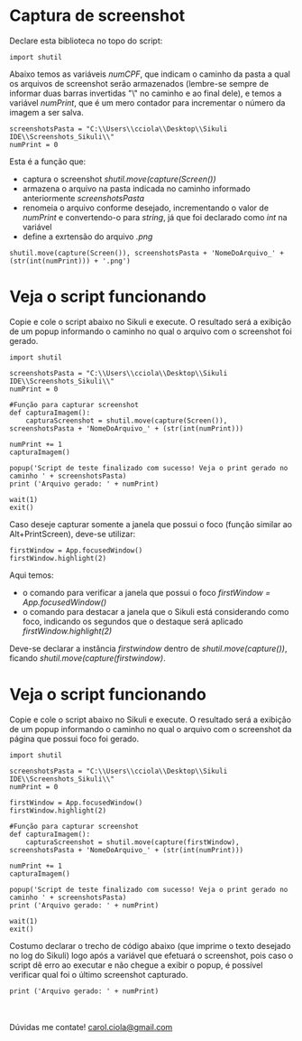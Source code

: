 # Captura de screenshot

Declare esta biblioteca no topo do script:
```
import shutil
```
Abaixo temos as variáveis <i>numCPF</i>, que indicam o caminho da pasta a qual os arquivos de screenshot serão armazenados (lembre-se sempre de informar duas barras invertidas "\\" no caminho e ao final dele), e temos a variável <i>numPrint</i>, que é um mero contador para incrementar o número da imagem a ser salva.
```
screenshotsPasta = "C:\\Users\\cciola\\Desktop\\Sikuli IDE\\Screenshots_Sikuli\\"
numPrint = 0
```
Esta é a função que:
- captura o screenshot <i>shutil.move(capture(Screen())</i>
- armazena o arquivo na pasta indicada no caminho informado anteriormente <i>screenshotsPasta</i>
- renomeia o arquivo conforme desejado, incrementando o valor de <i>numPrint</i> e convertendo-o para <i>string</i>, já que foi declarado como <i>int</i> na variável
- define a exrtensão do arquivo <i>.png</i>
```
shutil.move(capture(Screen()), screenshotsPasta + 'NomeDoArquivo_' + (str(int(numPrint))) + '.png')
```

# Veja o script funcionando

Copie e cole o script abaixo no Sikuli e execute. O resultado será a exibição de um popup informando o caminho no qual o arquivo com o screenshot foi gerado.
```
import shutil

screenshotsPasta = "C:\\Users\\cciola\\Desktop\\Sikuli IDE\\Screenshots_Sikuli\\"
numPrint = 0

#Função para capturar screenshot
def capturaImagem():                                                                                             
    capturaScreenshot = shutil.move(capture(Screen()), screenshotsPasta + 'NomeDoArquivo_' + (str(int(numPrint)))

numPrint += 1
capturaImagem()

popup('Script de teste finalizado com sucesso! Veja o print gerado no caminho ' + screenshotsPasta)
print ('Arquivo gerado: ' + numPrint)

wait(1)
exit()
```
Caso deseje capturar somente a janela que possui o foco (função similar ao Alt+PrintScreen), deve-se utilizar:
```
firstWindow = App.focusedWindow()
firstWindow.highlight(2)
```
Aqui temos:
- o comando para verificar a janela que possui o foco <i>firstWindow = App.focusedWindow()</i>
- o comando para destacar a janela que o Sikuli está considerando como foco, indicando os segundos que o destaque será aplicado <i>firstWindow.highlight(2)</i>

Deve-se declarar a instância <i>firstwindow</i> dentro de <i>shutil.move(capture())</i>, ficando <i>shutil.move(capture(firstwindow)</i>.

# Veja o script funcionando

Copie e cole o script abaixo no Sikuli e execute. O resultado será a exibição de um popup informando o caminho no qual o arquivo com o screenshot da página que possui foco foi gerado.
```
import shutil

screenshotsPasta = "C:\\Users\\cciola\\Desktop\\Sikuli IDE\\Screenshots_Sikuli\\"
numPrint = 0

firstWindow = App.focusedWindow()
firstWindow.highlight(2)

#Função para capturar screenshot
def capturaImagem():                                                                                             
    capturaScreenshot = shutil.move(capture(firstWindow), screenshotsPasta + 'NomeDoArquivo_' + (str(int(numPrint)))

numPrint += 1
capturaImagem()

popup('Script de teste finalizado com sucesso! Veja o print gerado no caminho ' + screenshotsPasta)
print ('Arquivo gerado: ' + numPrint)

wait(1)
exit()
```
Costumo declarar o trecho de código abaixo (que imprime o texto desejado no log do Sikuli) logo após a variável que efetuará o screenshot, pois caso o script dê erro ao executar e não chegue a exibir o popup, é possível verificar qual foi o último screenshot capturado.
```
print ('Arquivo gerado: ' + numPrint)
```
<br></br>
Dúvidas me contate! carol.ciola@gmail.com
